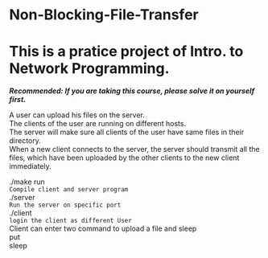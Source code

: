 # Non-Blocking-File-Transfer  

This is a pratice project of Intro. to Network Programming.
====================================
***Recommended: If you are taking this course, please solve it on yourself first.***  

A user can upload his files on the server.  
The clients of the user are running on different hosts.  
The server will make sure all clients of the user have same files in their directory.  
When a new client connects to the server, the server should transmit all the files, which have been uploaded by the other clients to the new client immediately.  

./make run  
`Compile client and server program`  
./server <port>  
`Run the server on specific port`  
./client <ip> <port> <username>  
`login the client as different User`  
Client can enter two command to upload a file and sleep  
put <filename>  
sleep <sleep second>  
